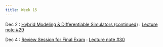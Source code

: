```yaml
---
title: Week 15
---
```


Dec 2
: [Hybrid Modeling & Differentiable Simulators (continued)](https://boguoporousmedia.github.io/HWRS504-404-2025Fall/lecture/)
  : [Lecture note #29](https://boguoporousmedia.github.io/HWRS504-404-2025Fall/lecture/)

Dec 4
: [Review Session for Final Exam](https://boguoporousmedia.github.io/HWRS504-404-2025Fall/lecture/)
  : [Lecture note #30](https://boguoporousmedia.github.io/HWRS504-404-2025Fall/lecture/)



